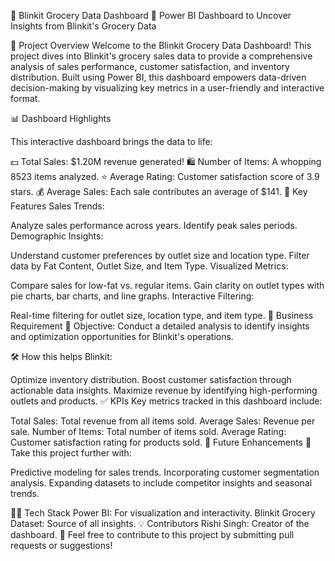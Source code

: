 🛒 Blinkit Grocery Data Dashboard
🚀 Power BI Dashboard to Uncover Insights from Blinkit's Grocery Data

🌟 Project Overview
Welcome to the Blinkit Grocery Data Dashboard! This project dives into Blinkit's grocery sales data to provide a comprehensive analysis of sales performance, customer satisfaction, and inventory distribution. Built using Power BI, this dashboard empowers data-driven decision-making by visualizing key metrics in a user-friendly and interactive format.

📊 Dashboard Highlights

This interactive dashboard brings the data to life:

💵 Total Sales: $1.20M revenue generated!
🛍️ Number of Items: A whopping 8523 items analyzed.
⭐ Average Rating: Customer satisfaction score of 3.9 stars.
💰 Average Sales: Each sale contributes an average of $141.
🧩 Key Features
Sales Trends:

Analyze sales performance across years.
Identify peak sales periods.
Demographic Insights:

Understand customer preferences by outlet size and location type.
Filter data by Fat Content, Outlet Size, and Item Type.
Visualized Metrics:

Compare sales for low-fat vs. regular items.
Gain clarity on outlet types with pie charts, bar charts, and line graphs.
Interactive Filtering:

Real-time filtering for outlet size, location type, and item type.
🎯 Business Requirement
📌 Objective: Conduct a detailed analysis to identify insights and optimization opportunities for Blinkit's operations.

🛠️ How this helps Blinkit:

Optimize inventory distribution.
Boost customer satisfaction through actionable data insights.
Maximize revenue by identifying high-performing outlets and products.
✅ KPIs
Key metrics tracked in this dashboard include:

Total Sales: Total revenue from all items sold.
Average Sales: Revenue per sale.
Number of Items: Total number of items sold.
Average Rating: Customer satisfaction rating for products sold.
🚀 Future Enhancements
🌟 Take this project further with:

Predictive modeling for sales trends.
Incorporating customer segmentation analysis.
Expanding datasets to include competitor insights and seasonal trends.

👩‍💻 Tech Stack
Power BI: For visualization and interactivity.
Blinkit Grocery Dataset: Source of all insights.
💡 Contributors
Rishi Singh: Creator of the dashboard.
🎉 Feel free to contribute to this project by submitting pull requests or suggestions!

